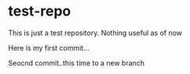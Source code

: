 # test-repo
This is just a test repository. Nothing useful as of now

Here is my first commit...

Seocnd commit..this time to a new branch
